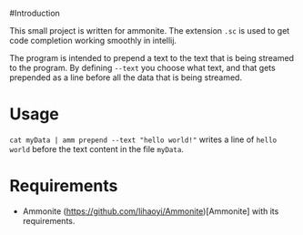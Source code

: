 #Introduction

This small project is written for ammonite. The extension `.sc` is used to get code completion working smoothly in intellij. 

The program is intended to prepend a text to the text that is being streamed to the program. By defining `--text` you choose what text, and that gets prepended as a line before all the data that is being streamed.

# Usage

`cat myData | amm prepend --text "hello world!"` writes a line of `hello world` before the text content in the file `myData`.

# Requirements

* Ammonite (https://github.com/lihaoyi/Ammonite)[Ammonite] with its requirements.
